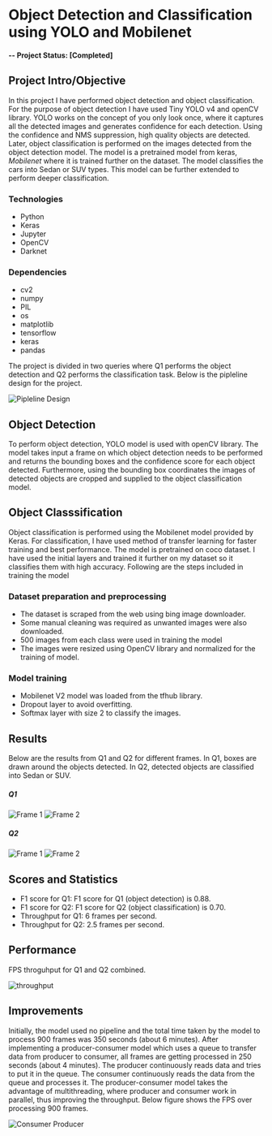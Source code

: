 
# Object Detection and Classification using YOLO and Mobilenet

#### -- Project Status: [Completed]

## Project Intro/Objective

In this project I have performed object detection and object classification. For the purpose of object detection I have used Tiny YOLO v4 and openCV library. YOLO works on the concept of you only look once, where it captures all the detected images and generates confidence for each detection. Using the confidence and NMS suppression, high quality objects are detected. Later, object classification is performed on the images detected from the object detection model. The model is a pretrained model from keras, *Mobilenet* where it is trained further on the dataset. The model classifies the cars into Sedan or SUV types. This model can be further extended to perform deeper classification.

### Technologies
* Python
* Keras
* Jupyter
* OpenCV
* Darknet

### Dependencies
- cv2
- numpy
- PIL
- os
- matplotlib
- tensorflow
- keras
- pandas

The project is divided in two queries where Q1 performs the object detection and Q2 performs the classification task. Below is the pipleline design for the project.

![Pipleline Design](https://github.com/tjbohari/Deep-Learning-using-Python/blob/main/Object%20Detection%20and%20Classification/Results/pipeline_design.png)


## Object Detection

To perform object detection, YOLO model is used with openCV library. The model takes input a frame on which object detection needs to be performed and returns the bounding boxes and the confidence score for each object detected. Furthermore, using the bounding box coordinates the images of detected objects are cropped and supplied to the object classification model. 

## Object Classsification

Object classification is performed using the Mobilenet model provided by Keras. For classification, I have used method of transfer learning for faster training and best performance. The model is pretrained on coco dataset. I have used the initial layers and trained it further on my dataset so it classifies them with high accuracy. Following are the steps included in training the model

### Dataset preparation and preprocessing
- The dataset is scraped from the web using bing image downloader.
- Some manual cleaning was required as unwanted images were also downloaded.
- 500 images from each class were used in training the model
- The images were resized using OpenCV library and normalized for the training of model.

### Model training
- Mobilenet V2 model was loaded from the tfhub library.
- Dropout layer to avoid overfitting.
- Softmax layer with size 2 to classify the images.

## Results

Below are the results from Q1 and Q2 for different frames. In Q1, boxes are drawn around the objects detected. In Q2, detected objects are classified into Sedan or SUV.

##### Q1

![Frame 1](https://github.com/tjbohari/Deep-Learning-using-Python/blob/main/Object%20Detection%20and%20Classification/Results/frame1.png)
![Frame 2](https://github.com/tjbohari/Deep-Learning-using-Python/blob/main/Object%20Detection%20and%20Classification/Results/frame2.png)

##### Q2
![Frame 1](https://github.com/tjbohari/Deep-Learning-using-Python/blob/main/Object%20Detection%20and%20Classification/Results/frame_Q21.png)
![Frame 2](https://github.com/tjbohari/Deep-Learning-using-Python/blob/main/Object%20Detection%20and%20Classification/Results/frame_Q22.png)

## Scores and Statistics

- F1 score for Q1: F1 score for Q1 (object detection) is 0.88.
- F1 score for Q2: F1 score for Q2 (object classification) is 0.70.
- Throughput for Q1: 6 frames per second.
- Throughput for Q2: 2.5 frames per second.

## Performance

FPS throguhput for Q1 and Q2 combined.

![throughput](https://github.com/tjbohari/Deep-Learning-using-Python/blob/main/Object%20Detection%20and%20Classification/Results/fps_throughput.jpeg)

## Improvements

Initially, the model used no pipeline and the total time taken by the model to process 900 frames was 350
seconds (about 6 minutes). After implementing a producer-consumer model which uses a queue to
transfer data from producer to consumer, all frames are getting processed in 250 seconds (about 4
minutes). The producer continuously reads data and tries to put it in the queue. The consumer
continuously reads the data from the queue and processes it. The producer-consumer model takes the
advantage of multithreading, where producer and consumer work in parallel, thus improving the
throughput. Below figure shows the FPS over processing 900 frames.

![Consumer Producer](https://github.com/tjbohari/Deep-Learning-using-Python/blob/main/Object%20Detection%20and%20Classification/Results/fps_throughput_consumer.jpeg)
